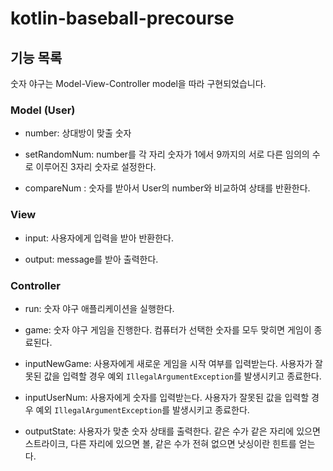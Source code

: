 # kotlin-baseball-precourse

## 기능 목록

숫자 야구는 Model-View-Controller model을 따라 구현되었습니다.

### Model (User)

- number: 상대방이 맞출 숫자

- setRandomNum: number를 각 자리 숫자가 1에서 9까지의 서로 다른 임의의 수로 이루어진 3자리 숫자로 설정한다.

- compareNum : 숫자를 받아서 User의 number와 비교하여 상태를 반환한다.

### View

- input: 사용자에게 입력을 받아 반환한다.

- output: message를 받아 출력한다.

### Controller

- run: 숫자 야구 애플리케이션을 실행한다.

- game: 숫자 야구 게임을 진행한다. 컴퓨터가 선택한 숫자를 모두 맞히면 게임이 종료된다.

- inputNewGame: 사용자에게 새로운 게임을 시작 여부를 입력받는다. 사용자가 잘못된 값을 입력할 경우 예외 `IllegalArgumentException`를 발생시키고 종료한다.

- inputUserNum: 사용자에게 숫자를 입력받는다. 사용자가 잘못된 값을 입력할 경우 예외 `IllegalArgumentException`를 발생시키고 종료한다.

- outputState: 사용자가 맞춘 숫자 상태를 출력한다. 같은 수가 같은 자리에 있으면 스트라이크, 다른 자리에 있으면 볼, 같은 수가 전혀 없으면 낫싱이란 힌트를 얻는다.
